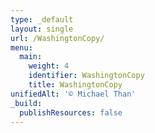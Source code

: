 ```yaml
---
type: _default
layout: single
url: /WashingtonCopy/
menu:
  main:
    weight: 4
    identifier: WashingtonCopy
    title: WashingtonCopy
unifiedAlt: '© Michael Than'
_build:
  publishResources: false
---
```

